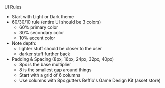 UI Rules

- Start with Light or Dark theme
- 60/30/10 rule (entire UI should be 3 colors)
  - 60% primary color
  - 30% secondary color
  - 10% accent color
- Note depth:
  - lighter stuff should be closer to the user
  - darker stuff further back
- Padding & Spacing (8px, 16px, 24px, 32px, 40px)
  - 8px is the base multiplier
  - 8 is the smallest gap around things
  - Start with a grid of 6 columns
  - Use columns with 8px gutters
Beffio's Game Design Kit (asset store)
